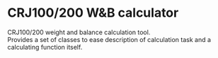# CRJ100/200 W&B calculator

CRJ100/200 weight and balance calculation tool.  
Provides a set of classes to ease description of calculation task and a calculating function itself.
